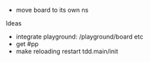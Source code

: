 - move board to its own ns

Ideas

- integrate playground: /playground/board etc
- get #pp
- make reloading restart tdd.main/init
